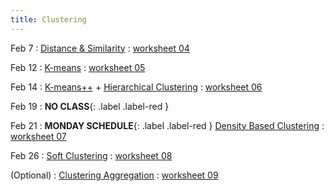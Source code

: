 ```yaml
---
title: Clustering
---
```


Feb 7 
: [Distance & Similarity](https://github.com/gallettilance/Data-Science-Fundamentals/raw/main/lecture_04/04_Distance_%26_Similarity.pdf) 
  : [worksheet 04](https://github.com/gallettilance/Data-Science-Fundamentals/blob/main/lecture_04/worksheet_04.ipynb) 

Feb 12 
: [K-means](https://github.com/gallettilance/Data-Science-Fundamentals/raw/main/lecture_05/05_Clustering_Kmeans.pdf) 
  : [worksheet 05](https://github.com/gallettilance/Data-Science-Fundamentals/blob/main/lecture_05/worksheet_05.ipynb) 

Feb 14 
: [K-means++](https://github.com/gallettilance/Data-Science-Fundamentals/raw/main/lecture_06/06_Kmeans++.pdf) + [Hierarchical Clustering](https://github.com/gallettilance/Data-Science-Fundamentals/raw/main/lecture_06/06_Hierarchical_Clustering.pdf) 
  : [worksheet 06](https://github.com/gallettilance/Data-Science-Fundamentals/blob/main/lecture_06/worksheet_06.ipynb) 

Feb 19
: **NO CLASS**{: .label .label-red } 

Feb 21 
: **MONDAY SCHEDULE**{: .label .label-red } [Density Based Clustering](https://github.com/gallettilance/Data-Science-Fundamentals/raw/main/lecture_07/07_Density_Based_Clustering.pdf) 
  : [worksheet 07](https://github.com/gallettilance/Data-Science-Fundamentals/blob/main/lecture_07/worksheet_07.ipynb) 

Feb 26 
: [Soft Clustering](https://github.com/gallettilance/Data-Science-Fundamentals/raw/main/lecture_08/08_Soft_Clustering.pdf) 
  : [worksheet 08](https://github.com/gallettilance/Data-Science-Fundamentals/blob/main/lecture_08/worksheet_08.ipynb) 

(Optional) 
: [Clustering Aggregation](https://github.com/gallettilance/Data-Science-Fundamentals/raw/main/lecture_09/09_Clustering_Aggregation.pdf) 
  : [worksheet 09](https://github.com/gallettilance/Data-Science-Fundamentals/blob/main/lecture_09/worksheet_09.ipynb) 
